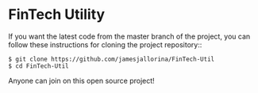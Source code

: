 FinTech Utility
===================

If you want the latest code from the master branch of the project, you can
follow these instructions for cloning the project repository::

    $ git clone https://github.com/jamesjallorina/FinTech-Util
    $ cd FinTech-Util 
 
Anyone can join on this open source project!
